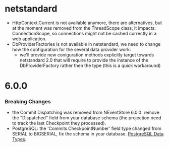 ﻿# netstandard

* HttpContext.Current is not available anymore, there are alternatives, but at the moment was removed from the ThreadScope class;
  it impacts: ConnectionScope, so connections might not be cached correctly in a web application.
* DbProviderFactories is not available in netstandard, we need to change how the configuration for the several data provider work:
  - we'll provide new coniguration methods explicitly target towards netstandard 2.0 that will require to provide the instance of the
    DbProviderFactory rather then the type (this is a quick workaround)

# 6.0.0

### Breaking Changes

* the Commit Dispatching was removed from NEventStore 6.0.0: remove the "Dispatched" field from your database schema (the projection need to track the last Checkpoint they processed).
* PostgreSQL: the 'Commits.CheckpointNumber' field type changed from SERIAL to BIGSERIAL, fix the schema in your database. [PostgreSQL Data Types](https://www.postgresql.org/docs/current/static/datatype-numeric.html#DATATYPE-INT).
